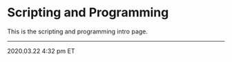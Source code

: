 # Scripting and Programming

This is the scripting and programming intro page.

<hr class="tight">
<p class="timestamp">2020.03.22 4:32 pm ET</p>
